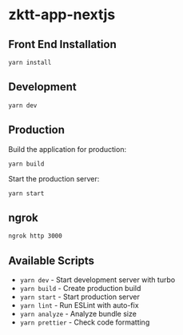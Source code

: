 # zktt-app-nextjs

## Front End Installation

`
yarn install
`

## Development

`
yarn dev
`

## Production

Build the application for production:

`
yarn build
`

Start the production server:

`
yarn start
`

## ngrok

`
ngrok http 3000
`

## Available Scripts

- `yarn dev` - Start development server with turbo
- `yarn build` - Create production build
- `yarn start` - Start production server
- `yarn lint` - Run ESLint with auto-fix
- `yarn analyze` - Analyze bundle size
- `yarn prettier` - Check code formatting
